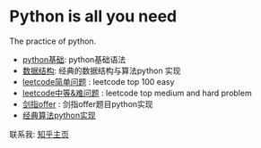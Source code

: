 # Python is all you need 
The practice of python.

- [python基础](./python): python基础语法
- [数据结构](./data_struct): 经典的数据结构与算法python 实现
- [leetcode简单问题](./Leetcode/leetcode-easy.ipynb) : leetcode top 100 easy
- [leetcode中等&难问题](./Leetcode/leetcode-medium-and-hard.ipynb) : leetcode top medium and hard problem
- [剑指offer](./Leetcode/sword-offer.ipynb) : 剑指offer题目python实现
- [经典算法python实现](./Leetcode/classical.ipynb) 


联系我: [知乎主页](https://www.zhihu.com/people/zhang-yuan-bo-76/activities)
